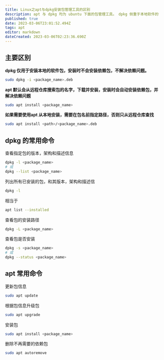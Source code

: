 ```yaml
---
title: Linux之apt与dpkg安装包管理工具的区别
description: apt 与 dpkg 均为 ubuntu 下面的包管理工具。 dpkg 侧重于本地软件的管理。 apt 基于dpkg，侧重于远程包的下载和依赖管理，相当于 dpkg 的前端。
published: true
date: 2023-03-06T23:01:52.494Z
tags: apt
editor: markdown
dateCreated: 2023-03-06T02:23:36.690Z
---
```


## 主要区别

**dpkg 仅用于安装本地的软件包，安装时不会安装依赖包，不解决依赖问题。**
```bash
sudo dpkg -i <package_name>.deb
```

**apt 默认会从远程仓库搜索包的名字，下载并安装，安装时会自动安装依赖包，并解决依赖问题**
```bash
sudo apt install <package_name>
```

**如果需要使用apt 从本地安装，需要在包名前指定路径，否则只从远程仓库查找**
```bash
sudo apt install <path>/<package_name>.deb
```

## dpkg 的常用命令

查看指定包的版本，架构和描述信息
```bash
dpkg -l <package_name>
# 或
dpkg --list <package_name>
```

列出所有已安装的包，和其版本，架构和描述信
```bash
dpkg -l
```

相当于
```bash
apt list --installed
```

查看包的安装路径
```bash
dpkg -L <package_name>
```

查看包是否安装
```bash
dpkg -s <package_name>
# 或
dpkg --status <package_name>
```

## apt 常用命令

更新包信息
```bash
sudo apt update
```

根据包信息升级包
```bash
sudo apt upgrade
```

安装包
```bash
sudo apt install <package_name>
```

删除不再需要的依赖包
```bash
sudo apt autoremove
```